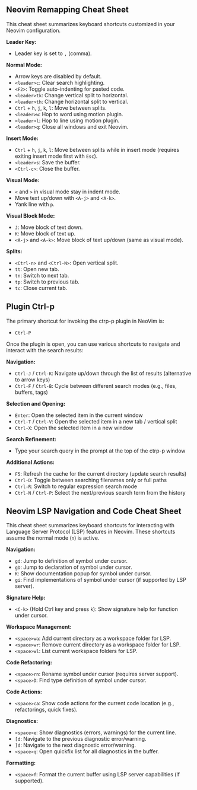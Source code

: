 ## Neovim Remapping Cheat Sheet

This cheat sheet summarizes keyboard shortcuts customized in your Neovim configuration.

**Leader Key:**

* Leader key is set to `,` (comma).

**Normal Mode:**

* Arrow keys are disabled by default.
* `<leader>c`: Clear search highlighting.
* `<F2>`: Toggle auto-indenting for pasted code.
* `<leader>tk`: Change vertical split to horizontal.
* `<leader>th`: Change horizontal split to vertical.
* `Ctrl` + `h`, `j`, `k`, `l`: Move between splits.
* `<leader>w`: Hop to word using motion plugin.
* `<leader>l`: Hop to line using motion plugin.
* `<leader>q`: Close all windows and exit Neovim.

**Insert Mode:**

* `Ctrl` + `h`, `j`, `k`, `l`: Move between splits while in insert mode (requires exiting insert mode first with `Esc`).
* `<leader>s`: Save the buffer.
* `<Ctrl-c>`: Close the buffer.

**Visual Mode:**

* `<` and `>` in visual mode stay in indent mode.
* Move text up/down with `<A-j>` and `<A-k>`.
* Yank line with `p`.

**Visual Block Mode:**

* `J`: Move block of text down.
* `K`: Move block of text up.
* `<A-j>` and `<A-k>`: Move block of text up/down (same as visual mode).

**Splits:**

* `<Ctrl-n>` and `<Ctrl-N>`: Open vertical split.
* `tt`: Open new tab.
* `tn`: Switch to next tab.
* `tp`: Switch to previous tab.
* `tc`: Close current tab.



## Plugin Ctrl-p

The primary shortcut for invoking the ctrp-p plugin in NeoVim is:

* `Ctrl-P`

Once the plugin is open, you can use various shortcuts to navigate and interact with the search results:

**Navigation:**

* `Ctrl-J` / `Ctrl-K`: Navigate up/down through the list of results (alternative to arrow keys)
* `Ctrl-F` / `Ctrl-B`: Cycle between different search modes (e.g., files, buffers, tags)

**Selection and Opening:**

* `Enter`: Open the selected item in the current window
* `Ctrl-T` / `Ctrl-V`: Open the selected item in a new tab / vertical split
* `Ctrl-X`: Open the selected item in a new window

**Search Refinement:**

* Type your search query in the prompt at the top of the ctrp-p window

**Additional Actions:**

* `F5`: Refresh the cache for the current directory (update search results)
* `Ctrl-D`: Toggle between searching filenames only or full paths
* `Ctrl-R`: Switch to regular expression search mode
* `Ctrl-N` / `Ctrl-P`: Select the next/previous search term from the history


## Neovim LSP Navigation and Code Cheat Sheet

This cheat sheet summarizes keyboard shortcuts for interacting with Language Server Protocol (LSP) features in Neovim. These shortcuts assume the normal mode (`n`) is active.

**Navigation:**

* `gd`: Jump to definition of symbol under cursor.
* `gD`: Jump to declaration of symbol under cursor.
* `K`: Show documentation popup for symbol under cursor.
* `gi`: Find implementations of symbol under cursor (if supported by LSP server).

**Signature Help:**

* `<C-k>` (Hold Ctrl key and press `k`): Show signature help for function under cursor.

**Workspace Management:**

* `<space>wa`: Add current directory as a workspace folder for LSP.
* `<space>wr`: Remove current directory as a workspace folder for LSP.
* `<space>wl`: List current workspace folders for LSP.

**Code Refactoring:**

* `<space>rn`: Rename symbol under cursor (requires server support).
* `<space>D`: Find type definition of symbol under cursor.

**Code Actions:**

* `<space>ca`: Show code actions for the current code location (e.g., refactorings, quick fixes).

**Diagnostics:**

* `<space>e`: Show diagnostics (errors, warnings) for the current line.
* `[d`: Navigate to the previous diagnostic error/warning.
* `]d`: Navigate to the next diagnostic error/warning.
* `<space>q`: Open quickfix list for all diagnostics in the buffer.

**Formatting:**

* `<space>f`: Format the current buffer using LSP server capabilities (if supported).

